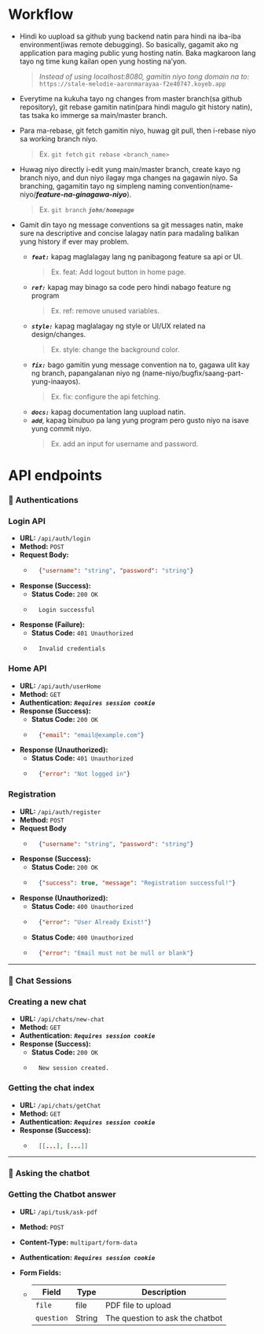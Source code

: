 # Workflow

- Hindi ko uupload sa github yung backend natin para hindi na iba-iba environment(iwas remote debugging). So basically, gagamit ako ng application para maging public yung hosting natin. Baka magkaroon lang tayo ng time kung kailan open yung hosting na’yon.
    >_Instead of using localhost:8080, gamitin niyo tong domain na to:_
    `https://stale-melodie-aaronmarayaa-f2e40747.koyeb.app`

- Everytime na kukuha tayo ng changes from master branch(sa github repository), git rebase gamitin natin(para hindi magulo git history natin), tas tsaka ko immerge sa main/master branch. 

- Para ma-rebase, git fetch gamitin niyo, huwag git pull, then i-rebase niyo sa working branch niyo. 
    >Ex. `git fetch` `git rebase <branch_name>`

- Huwag niyo directly i-edit yung main/master branch, create kayo ng branch niyo, and dun niyo ilagay mga changes na gagawin niyo.
Sa branching, gagamitin tayo ng simpleng naming convention(name-niyo/***feature-na-ginagawa-niyo***).
    >Ex. `git branch` ***`john/homepage`***

- Gamit din tayo ng message conventions sa git messages natin, make sure na descriptive and concise lalagay natin para madaling balikan yung history if ever may problem.
    - ***`feat:`*** kapag maglalagay lang ng panibagong feature sa api or UI.
        >Ex. feat: Add logout button in home page.
    - ***`ref:`*** kapag may binago sa code pero hindi nabago feature ng program 
        >Ex. ref: remove unused variables.
    - ***`style:`*** kapag maglalagay ng style or UI/UX related na design/changes.
        >Ex. style: change the background color.
    - ***`fix:`*** bago gamitin yung message convention na to, gagawa ulit kay ng branch, papangalanan niyo ng (name-niyo/bugfix/saang-part-yung-inaayos).
        >Ex. fix: configure the api fetching.
    - ***`docs:`*** kapag documentation lang uupload natin.
    - ***`add`***, kapag binubuo pa lang yung program pero gusto niyo na isave yung commit niyo.
        >Ex. add an input for username and password.

# API endpoints

### 🔐 **Authentications**
### Login API
- **URL:** `/api/auth/login`
- **Method:** `POST`
- **Request Body:** 
    - ```JSON
        {"username": "string", "password": "string"}
        ```
- **Response (Success):** 
    - **Status Code:** `200 OK`
    - ```nginx
        Login successful
        ```
- **Response (Failure):** 
    - **Status Code:** `401 Unauthorized`
    - ```nginx
        Invalid credentials
        ```

### Home API
- **URL:** `/api/auth/userHome`
- **Method:** `GET`
- **Authentication:** ***`Requires session cookie`***
- **Response (Success):**
    - **Status Code:** `200 OK`
    - ```JSON
        {"email": "email@example.com"}
        ```
- **Response (Unauthorized):**
    - **Status Code:** `401 Unauthorized`
    - ```JSON
        {"error": "Not logged in"}
        ```

### Registration
- **URL:** `/api/auth/register`
- **Method:** `POST`
- **Request Body**
    - ```JSON
        {"username": "string", "password": "string"}
        ```
- **Response (Success):**
    - **Status Code:** `200 OK`
    - ```JSON
        {"success": true, "message": "Registration successful!"}
        ```
- **Response (Unauthorized):**
    - **Status Code:** `400 Unauthorized`
    - ```JSON
        {"error": "User Already Exist!"}
        ```
    - **Status Code:** `400 Unauthorized`
    - ```JSON
        {"error": "Email must not be null or blank"}
        ```

---
### 💬 **Chat Sessions**
### Creating a new chat
- **URL:** `/api/chats/new-chat`
- **Method:** `GET`
- **Authentication:** ***`Requires session cookie`***
- **Response (Success):**
    - **Status Code:** `200 OK`
    - ```nginx
        New session created.
        ```
### Getting the chat index
- **URL:** `/api/chats/getChat`
- **Method:** `GET`
- **Authentication:** ***`Requires session cookie`***
- **Response (Success):** 
    - ```JSON
        [[...], [...]]
        ```
---
### 🤖 **Asking the chatbot**
### Getting the Chatbot answer
- **URL:** `/api/tusk/ask-pdf`
- **Method:** `POST`
- **Content-Type:** `multipart/form-data`
- **Authentication:** ***`Requires session cookie`***
- **Form Fields:**

    -   | **Field**     | **Type**    |  **Description**                 |
        | ------------  | ----------- | -------------------------------  | 
        | `file`        | file        | PDF file to upload               |
        | `question`    | String      | The question to ask the chatbot  |